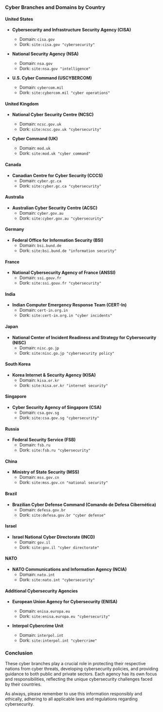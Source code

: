 
### Cyber Branches and Domains by Country

#### United States
- **Cybersecurity and Infrastructure Security Agency (CISA)**
  - Domain: `cisa.gov`
  - Dork: `site:cisa.gov "cybersecurity"`
  
- **National Security Agency (NSA)**
  - Domain: `nsa.gov`
  - Dork: `site:nsa.gov "intelligence"`
  
- **U.S. Cyber Command (USCYBERCOM)**
  - Domain: `cybercom.mil`
  - Dork: `site:cybercom.mil "cyber operations"`

#### United Kingdom
- **National Cyber Security Centre (NCSC)**
  - Domain: `ncsc.gov.uk`
  - Dork: `site:ncsc.gov.uk "cybersecurity"`
  
- **Cyber Command (UK)**
  - Domain: `mod.uk`
  - Dork: `site:mod.uk "cyber command"`

#### Canada
- **Canadian Centre for Cyber Security (CCCS)**
  - Domain: `cyber.gc.ca`
  - Dork: `site:cyber.gc.ca "cybersecurity"`

#### Australia
- **Australian Cyber Security Centre (ACSC)**
  - Domain: `cyber.gov.au`
  - Dork: `site:cyber.gov.au "cybersecurity"`

#### Germany
- **Federal Office for Information Security (BSI)**
  - Domain: `bsi.bund.de`
  - Dork: `site:bsi.bund.de "information security"`

#### France
- **National Cybersecurity Agency of France (ANSSI)**
  - Domain: `ssi.gouv.fr`
  - Dork: `site:ssi.gouv.fr "cybersecurity"`

#### India
- **Indian Computer Emergency Response Team (CERT-In)**
  - Domain: `cert-in.org.in`
  - Dork: `site:cert-in.org.in "cyber incidents"`

#### Japan
- **National Center of Incident Readiness and Strategy for Cybersecurity (NISC)**
  - Domain: `nisc.go.jp`
  - Dork: `site:nisc.go.jp "cybersecurity policy"`

#### South Korea
- **Korea Internet & Security Agency (KISA)**
  - Domain: `kisa.or.kr`
  - Dork: `site:kisa.or.kr "internet security"`

#### Singapore
- **Cyber Security Agency of Singapore (CSA)**
  - Domain: `csa.gov.sg`
  - Dork: `site:csa.gov.sg "cybersecurity"`

#### Russia
- **Federal Security Service (FSB)**
  - Domain: `fsb.ru`
  - Dork: `site:fsb.ru "cybersecurity"`

#### China
- **Ministry of State Security (MSS)**
  - Domain: `mss.gov.cn`
  - Dork: `site:mss.gov.cn "national security"`

#### Brazil
- **Brazilian Cyber Defense Command (Comando de Defesa Cibernética)**
  - Domain: `defesa.gov.br`
  - Dork: `site:defesa.gov.br "cyber defense"`

#### Israel
- **Israel National Cyber Directorate (INCD)**
  - Domain: `gov.il`
  - Dork: `site:gov.il "cyber directorate"`

#### NATO
- **NATO Communications and Information Agency (NCIA)**
  - Domain: `nato.int`
  - Dork: `site:nato.int "cybersecurity"`

#### Additional Cybersecurity Agencies
- **European Union Agency for Cybersecurity (ENISA)**
  - Domain: `enisa.europa.eu`
  - Dork: `site:enisa.europa.eu "cybersecurity"`
  
- **Interpol Cybercrime Unit**
  - Domain: `interpol.int`
  - Dork: `site:interpol.int "cybercrime"`

### Conclusion

These cyber branches play a crucial role in protecting their respective nations from cyber threats, developing cybersecurity policies, and providing guidance to both public and private sectors. Each agency has its own focus and responsibilities, reflecting the unique cybersecurity challenges faced by their countries.

As always, please remember to use this information responsibly and ethically, adhering to all applicable laws and regulations regarding cybersecurity.
